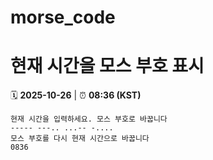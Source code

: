 # morse_code
# 현재 시간을 모스 부호 표시
<!-- MORSE_TIME_START -->
🗓️ **2025-10-26** | ⏰ **08:36 (KST)**

```
현재 시간을 입력하세요. 모스 부호로 바꿉니다
----- ---.. ...-- -....
모스 부호를 다시 현재 시간으로 바꿉니다
0836
```
<!-- MORSE_TIME_END -->
